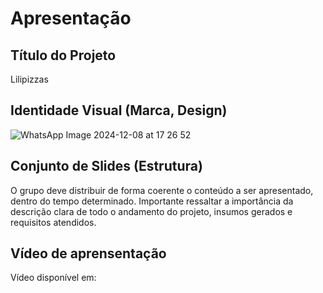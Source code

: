 # Apresentação

## Título do Projeto

Lilipizzas

## Identidade Visual (Marca, Design)

![WhatsApp Image 2024-12-08 at 17 26 52](https://github.com/user-attachments/assets/1927d95f-ab01-442c-8785-f5974652ed50)

## Conjunto de Slides (Estrutura)

O grupo deve distribuir de forma coerente o conteúdo a ser apresentado, dentro do tempo determinado. Importante ressaltar a importância da descrição clara de todo o andamento do projeto, insumos gerados e requisitos atendidos.
 
## Vídeo de aprensentação
Vídeo disponível em: 
